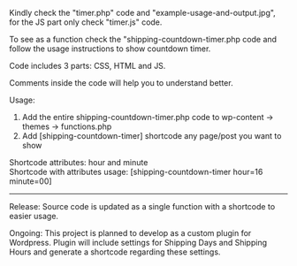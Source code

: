 Kindly check the "timer.php" code and "example-usage-and-output.jpg", for the JS part only check "timer.js" code.

To see as a function check the "shipping-countdown-timer.php code and follow the usage instructions to show countdown timer.

Code includes 3 parts: CSS, HTML and JS.

Comments inside the code will help you to understand better.

Usage: 
1) Add the entire shipping-countdown-timer.php code to wp-content -> themes -> functions.php
2) Add [shipping-countdown-timer] shortcode any page/post you want to show

Shortcode attributes: hour and minute   
Shortcode with attributes usage: [shipping-countdown-timer hour=16 minute=00]

-----

Release: Source code is updated as a single function with a shortcode to easier usage. 

Ongoing: This project is planned to develop as a custom plugin for Wordpress. Plugin will include settings for Shipping Days and Shipping Hours and generate a shortcode regarding these settings.
